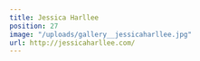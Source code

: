 ```yaml
---
title: Jessica Harllee
position: 27
image: "/uploads/gallery__jessicaharllee.jpg"
url: http://jessicaharllee.com/
---
```


